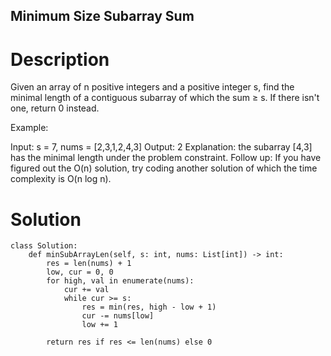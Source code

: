 Minimum Size Subarray Sum
---

# Description
Given an array of n positive integers and a positive integer s, find the minimal length of a contiguous subarray of which the sum ≥ s. If there isn't one, return 0 instead.

Example: 

Input: s = 7, nums = [2,3,1,2,4,3]
Output: 2
Explanation: the subarray [4,3] has the minimal length under the problem constraint.
Follow up:
If you have figured out the O(n) solution, try coding another solution of which the time complexity is O(n log n). 

# Solution
```python3
class Solution:
    def minSubArrayLen(self, s: int, nums: List[int]) -> int:
        res = len(nums) + 1
        low, cur = 0, 0
        for high, val in enumerate(nums):
            cur += val
            while cur >= s:
                res = min(res, high - low + 1)
                cur -= nums[low]
                low += 1
            
        return res if res <= len(nums) else 0
```
